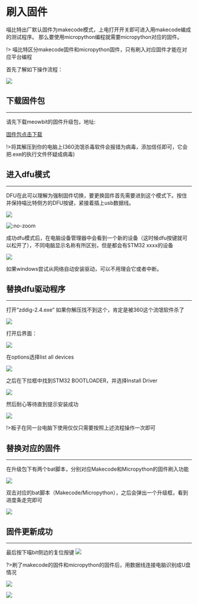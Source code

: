 # 刷入固件

喵比特出厂默认固件为makecode模式，上电打开开关即可进入用makecode编成的测试程序。
那么要使用micropython编程就需要micropython对应的固件。  

!> 喵比特区分makecode固件和micropython固件，只有刷入对应固件才能在对应平台编程



首先了解如下操作流程：

![](https://s2.ax1x.com/2019/01/26/knLtOK.png)

## 下载固件包

---

请先下载meowbit的固件升级包，地址:  

[固件包点击下载](http://cdn.kittenbot.cn/meowbit/dfutil.zip)

!>将其解压到你的电脑上(360流氓杀毒软件会报错为病毒，添加信任即可，它会把.exe的执行文件怀疑成病毒)

## 进入dfu模式

---

DFU在此可以理解为强制固件切换，要更换固件首先需要进到这个模式下。按住并保持喵比特侧方的DFU按键，紧接着插上usb数据线。

![](https://s2.ax1x.com/2019/01/26/knLsSI.jpg)

![](https://s2.ax1x.com/2019/01/26/knL0FH.gif ':no-zoom')

成功dfu模式后，在电脑设备管理器中会看到一个新的设备（这时候dfu按键就可以松开了），不同电脑显示名称有所区别，但是都会有STM32 xxxx的设备

![](https://s2.ax1x.com/2019/01/26/knLcOf.png)

如果windows尝试从网络自动安装驱动，可以不用理会它或者中断。

## 替换dfu驱动程序

---

打开“zddig-2.4.exe” 如果你解压找不到这个，肯定是被360这个流氓软件杀了

![](https://s2.ax1x.com/2019/01/26/knLopn.png)

打开后界面：

![](https://s2.ax1x.com/2019/01/26/knLTlq.png)

在options选择list all devices

![](https://s2.ax1x.com/2019/01/26/knL760.png)

之后在下拉框中找到STM32 BOOTLOADER，并选择Install Driver

![](https://s2.ax1x.com/2019/01/26/knLHXV.png)

然后耐心等待直到提示安装成功

![](https://s2.ax1x.com/2019/01/26/knLqmT.png)

!>板子在同一台电脑下使用仅仅只需要按照上述流程操作一次即可

## 替换对应的固件

---

在升级包下有两个bat脚本，分别对应Makecode和Micropython的固件刷入功能

![](https://s2.ax1x.com/2019/01/26/knLL0U.png)

双击对应的bat脚本（Makecode/Micropython），之后会弹出一个升级框，看到进度条走完即可

![](https://s2.ax1x.com/2019/01/26/knLvtJ.png)

## 固件更新成功

---
最后按下喵bit侧边的复位按键
![](https://s2.ax1x.com/2019/01/26/knO96x.png)

?>刷了makecode的固件和micropython的固件后，用数据线连接电脑识别成U盘情况

![](https://s2.ax1x.com/2019/01/26/knOEAe.png)

![](https://s2.ax1x.com/2019/01/26/knOVtH.png)


